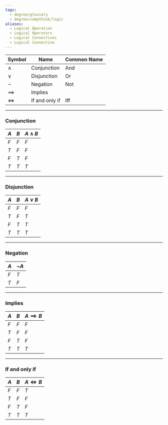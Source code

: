 ```yaml
---
tags:
  - degree/glossary
  - degree/compthink/logic
aliases:
  - Logical Operation
  - Logical Operators
  - Logical Connectives
  - Logical Connective
---
```

| Symbol | Name | Common Name |
| ---- | ---- | ---- |
| $\land$ | Conjunction | And |
| $\lor$ | Disjunction | Or |
| $\lnot$ | Negation | Not |
| $\implies$ | Implies |  |
| $\iff$ | If and only if | Iff |

---
### Conjunction

| $A$ | $B$ | $A \land B$ |
| ---- | ---- | ---- |
| $F$ | $F$ | $F$ |
| $T$ | $F$ | $F$ |
| $F$ | $T$ | $F$ |
| $T$ | $T$ | $T$ |

---
### Disjunction

| $A$ | $B$ | $A \lor B$ |
| ---- | ---- | ---- |
| $F$ | $F$ | $F$ |
| $T$ | $F$ | $T$ |
| $F$ | $T$ | $T$ |
| $T$ | $T$ | $T$ |

---
### Negation

| $A$ | $\lnot A$ |
| ---- | ---- |
| $F$ | $T$ |
| $T$ | $F$ |

---
### Implies

| $A$ | $B$ | $A \implies B$ |
| ---- | ---- | ---- |
| $F$ | $F$ | $F$ |
| $T$ | $F$ | $F$ |
| $F$ | $T$ | $F$ |
| $T$ | $T$ | $T$ |

---
### If and only if

| $A$ | $B$ | $A \iff B$ |
| ---- | ---- | ---- |
| $F$ | $F$ | $T$ |
| $T$ | $F$ | $F$ |
| $F$ | $T$ | $F$ |
| $T$ | $T$ | $T$ |
